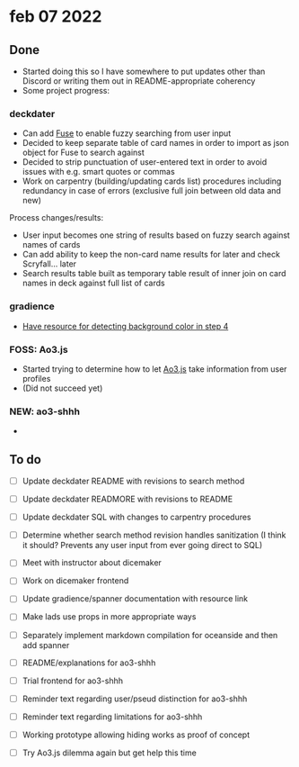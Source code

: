 # feb 07 2022

## Done

- Started doing this so I have somewhere to put updates other than Discord or writing them out in README-appropriate coherency 
- Some project progress:

### deckdater

- Can add [Fuse](https://fusejs.io/) to enable fuzzy searching from user input 
- Decided to keep separate table of card names in order to import as json object for Fuse to search against
- Decided to strip punctuation of user-entered text in order to avoid issues with e.g. smart quotes or commas 
- Work on carpentry (building/updating cards list) procedures including redundancy in case of errors (exclusive full join between old data and new)

Process changes/results:

- User input becomes one string of results based on fuzzy search against names of cards
- Can add ability to keep the non-card name results for later and check Scryfall... later
- Search results table built as temporary table result of inner join on card names in deck against full list of cards 

### gradience

- [Have resource for detecting background color in step 4](https://github.com/essential-randomness/bobadocs/blob/06494b0dc9db49347ccf322f092411c4c4b4ca3c/src/components/github/FilteredLabelsList.module.css)

### FOSS: Ao3.js

- Started trying to determine how to let [Ao3.js](https://github.com/essential-randomness/AO3.js) take information from user profiles
- (Did not succeed yet)

### NEW: ao3-shhh

- 

## To do 

- [ ] Update deckdater README with revisions to search method 
- [ ] Update deckdater READMORE with revisions to README
- [ ] Update deckdater SQL with changes to carpentry procedures 
- [ ] Determine whether search method revision handles sanitization (I think it should? Prevents any user input from ever going direct to SQL)

- [ ] Meet with instructor about dicemaker
- [ ] Work on dicemaker frontend 

- [ ] Update gradience/spanner documentation with resource link
- [ ] Make lads use props in more appropriate ways 
- [ ] Separately implement markdown compilation for oceanside and then add spanner

- [ ] README/explanations for ao3-shhh
- [ ] Trial frontend for ao3-shhh
- [ ] Reminder text regarding user/pseud distinction for ao3-shhh
- [ ] Reminder text regarding limitations for ao3-shhh
- [ ] Working prototype allowing hiding works as proof of concept 

- [ ] Try Ao3.js dilemma again but get help this time 

